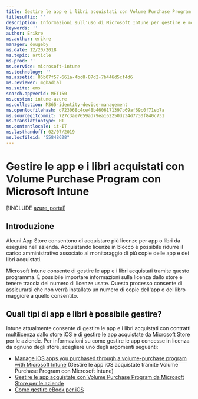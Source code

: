 ```yaml
---
title: Gestire le app e i libri acquistati con Volume Purchase Program con Microsoft Intune
titlesuffix: ''
description: Informazioni sull'uso di Microsoft Intune per gestire e monitorare l'uso di app e libri acquistati con Volume Purchase Program dagli Store.
keywords: ''
author: Erikre
ms.author: erikre
manager: dougeby
ms.date: 12/20/2018
ms.topic: article
ms.prod: ''
ms.service: microsoft-intune
ms.technology: ''
ms.assetid: 85b07f57-661a-4bc8-87d2-7b446d5cf4d6
ms.reviewer: mghadial
ms.suite: ems
search.appverid: MET150
ms.custom: intune-azure
ms.collection: M365-identity-device-management
ms.openlocfilehash: d723068c4ce48b4606171397b69af69c0f71eb7a
ms.sourcegitcommit: 727c3ae7659ad79ea162250d234d7730f840c731
ms.translationtype: HT
ms.contentlocale: it-IT
ms.lasthandoff: 02/07/2019
ms.locfileid: "55848628"
---
```

# <a name="manage-volume-purchased-apps-and-books-with-microsoft-intune"></a>Gestire le app e i libri acquistati con Volume Purchase Program con Microsoft Intune

[!INCLUDE [azure_portal](./includes/azure_portal.md)]

## <a name="introduction"></a>Introduzione

Alcuni App Store consentono di acquistare più licenze per app o libri da eseguire nell'azienda. Acquistando licenze in blocco è possibile ridurre il carico amministrativo associato al monitoraggio di più copie delle app e dei libri acquistati.

Microsoft Intune consente di gestire le app e i libri acquistati tramite questo programma. È possibile importare informazioni sulla licenza dallo store e tenere traccia del numero di licenze usate. Questo processo consente di assicurarsi che non verrà installato un numero di copie dell'app o del libro maggiore a quello consentito.

## <a name="which-types-of-apps-and-books-can-you-manage"></a>Quali tipi di app e libri è possibile gestire?

Intune attualmente consente di gestire le app e i libri acquistati con contratti multilicenza dallo store iOS e di gestire le app acquistate da Microsoft Store per le aziende. Per informazioni su come gestire le app concesse in licenza da ognuno degli store, scegliere uno degli argomenti seguenti:

- [Manage iOS apps you purchased through a volume-purchase program with Microsoft Intune](vpp-apps-ios.md) (Gestire le app iOS acquistate tramite Volume Purchase Program con Microsoft Intune)
- [Gestire le app acquistate con Volume Purchase Program da Microsoft Store per le aziende](windows-store-for-business.md)
- [Come gestire eBook per iOS](vpp-ebooks-ios.md)
